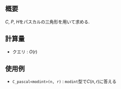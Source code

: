 ## 概要

$C$, $P$, $H$をパスカルの三角形を用いて求める.

## 計算量

- クエリ : $O(r)$

## 使用例

- `C_pascal<modint>(n, r)` : `modint`型で$C(n, r)$に答える
